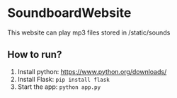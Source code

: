# SoundboardWebsite
This website can play mp3 files stored in /static/sounds

## How to run?
1. Install python: https://www.python.org/downloads/
2. Install Flask: ``` pip install flask ```
3. Start the app: ``` python app.py ```
